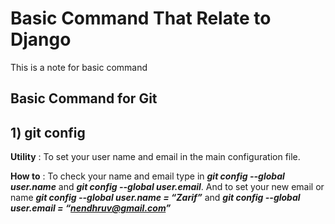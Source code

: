 # Basic Command That Relate to Django

This is a note for basic command

## Basic Command for Git

  ## 1) git config
  **Utility** : To set your user name and email in the main configuration file.
  
  **How to** : To check your name and email type in **_git config --global user.name_** and **_git config --global user.email_**. And to set your new email or name **_git config --global user.name = “Zarif”_** and **_git config --global user.email = “nendhruv@gmail.com”_**
  

